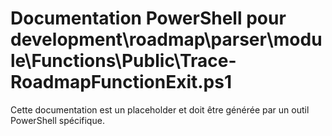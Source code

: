 # Documentation PowerShell pour development\roadmap\parser\module\Functions\Public\Trace-RoadmapFunctionExit.ps1

Cette documentation est un placeholder et doit être générée par un outil PowerShell spécifique.
